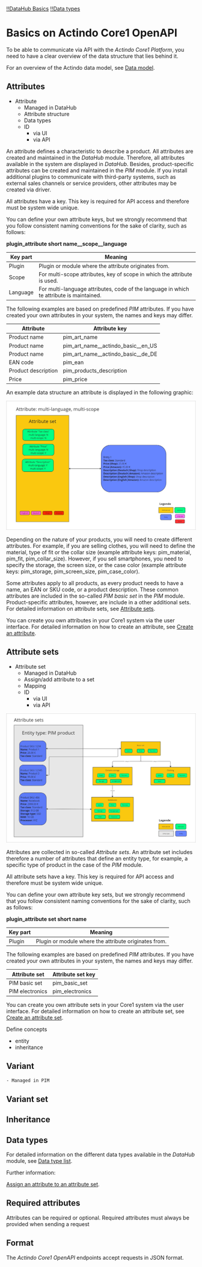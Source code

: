 [!!DataHub Basics](../../DataHub/Overview/04_Basics.md)
[!!Data types](../../DataHub/UserInterface/04_DataTypeList.md)


# Basics on Actindo Core1 OpenAPI

To be able to communicate via API with the *Actindo Core1 Platform*, you need to have a clear overview of the data structure that lies behind it.

For an overview of the Actindo data model, see [Data model](../../DataHub/Overview/04_Basics.md).


## Attributes

- Attribute
    - Managed in DataHub
    - Attribute structure
    - Data types
    - ID
        - via UI
        - via API

An attribute defines a characteristic to describe a product. All attributes are created and maintained in the *DataHub* module. Therefore, all attributes available in the system are displayed in *DataHub*. Besides, product-specific attributes can be created and maintained in the *PIM* module. If you install additional plugins to communicate with third-party systems, such as external sales channels or service providers, other attributes may be created via driver.

All attributes have a key. This key is required for API access and therefore must be system wide unique. 

You can define your own attribute keys, but we strongly recommend that you follow consistent naming conventions for the sake of clarity, such as follows: 

**plugin_attribute short name__scope__language**

| Key part  | Meaning  |
| --------- | -------- |
| Plugin    | Plugin or module where the attribute originates from. |
| Scope     | For multi-scope attributes, key of scope in which the attribute is used. | 
| Language | For multi-language attributes, code of the language in which te attribute is maintained. |

The following examples are based on predefined *PIM* attributes. If you have created your own attributes in your system, the names and keys may differ.

| Attribute      | Attribute key |
|----------------|---------------|
| Product name   | pim_art_name |
| Product name | pim_art_name__actindo_basic__en_US |
| Product name | pim_art_name__actindo_basic__de_DE |
| EAN code       | pim_ean      |
| Product description | pim_products_description |
| Price          | pim_price  |   

An example data structure an attribute is displayed in the following graphic:

![Attribute](../../Assets/Screenshots/PIM/API/Attributes.png "[Attribute]")

Depending on the nature of your products, you will need to create different attributes. For example, if you are selling clothes, you will need to define the material, type of fit or the collar size (example attribute keys: pim_material, pim_fit, pim_collar_size). However, if you sell smartphones, you need to specify the storage, the screen size, or the case color (example attribute keys: pim_storage, pim_screen_size, pim_case_color). 

Some attributes apply to all products, as every product needs to have a name, an EAN or SKU code, or a product description. These common attributes are included in the so-called *PIM basic set* in the *PIM* module. Product-specific attributes, however, are include in a other additional sets. For detailed information on attribute sets, see [Attribute sets](#attribute-sets).

You can create you own attributes in your Core1 system via the user interface. For detailed information on how to create an attribute, see [Create an attribute](../../DataHub/Integration/01_ManageAttributes.md#create-an-attribute).



## Attribute sets

- Attribute set
    - Managed in DataHub
    - Assign/add attribute to a set
    - Mapping
    - ID
        - via UI
        - via API

![Attribute sets](../../Assets/Screenshots/PIM/API/AttributeSets_ActindoColors.png "[Attribute sets]")

Attributes are collected in so-called *Attribute sets*. An attribute set includes therefore a number of attributes that define an entity type, for example, a specific type of product in the case of the *PIM* module. 

All attribute sets have a key. This key is required for API access and therefore must be system wide unique. 

You can define your own attribute key sets, but we strongly recommend that you follow consistent naming conventions for the sake of clarity, such as follows: 

**plugin_attribute set short name**

| Key part  | Meaning  |
| --------- | -------- |
| Plugin    | Plugin or module where the attribute originates from. |

The following examples are based on predefined *PIM* attributes. If you have created your own attributes in your system, the names and keys may differ.

| Attribute set      | Attribute set key |
|--------------------|-------------------|
| PIM basic set      | pim_basic_set    |
| PIM electronics    | pim_electronics  |

You can create you own attribute sets in your Core1 system via the user interface. For detailed information on how to create an attribute set, see [Create an attribute set](../../DataHub/Integration/01_ManageAttributeSets.md#create-an-attribute-set).


Define concepts 
- entity
- inheritance



## Variant  
    - Managed in PIM

## Variant set




## Inheritance

## Data types  

For detailed information on the different data types available in the *DataHub* module, see [Data type list](../../DataHub/UserInterface/04_DataTypeList.md).


Further information:

[Assign an attribute to an attribute set](../../DataHub/Integration/02_ManageAttributeSets.md#add-an-attribute-to-the-set). 

## Required attributes  

Attributes can be required or optional. Required attributes must always be provided when sending a request

## Format  

The *Actindo Core1 OpenAPI* endpoints accept requests in JSON format. 


